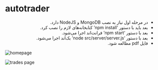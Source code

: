 # autotrader
  <ul dir="rtl" align="right">
    <li>در مرحله اول نیاز به نصب MongoDB و NodeJS دارد.</li>
    <li>بعد باید با دستور ‘npm install’ کتابخانه‌های لازم را نصب کرد.</li>
    <li>بعد با دستور ‘npm start’ فرانت‌اند اجرا می‌شود.</li>
    <li>بعد با دستور ‘node src/server/server.js’ بک‌اند اجرا می‌شود.</li>
    <li>فایل pdf مطالعه شود.</li>
  </ul>
  
  ![homepage](https://i.ibb.co/4pGmQkT/Picture2.png)
  
  
  ![trades page](https://i.ibb.co/S5HWxYk/Picture1.png)
